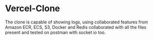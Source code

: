 # Vercel-Clone
The clone is capable of showing logs, using collaborated features from Amazon ECR, ECS, S3, Docker and Redis collaborated with all the files present and tested on postman  with socket io too.
